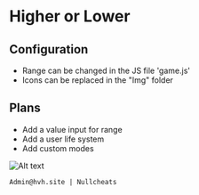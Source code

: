 # Higher or Lower



## Configuration
* Range can be changed in the JS file 'game.js'
* Icons can be replaced in the "Img" folder

## Plans
* Add a value input for range
* Add a user life system
* Add custom modes


![Alt text](https://i.imgur.com/aERTtJ2.jpg "Title")


```
Admin@hvh.site | Nullcheats
```

